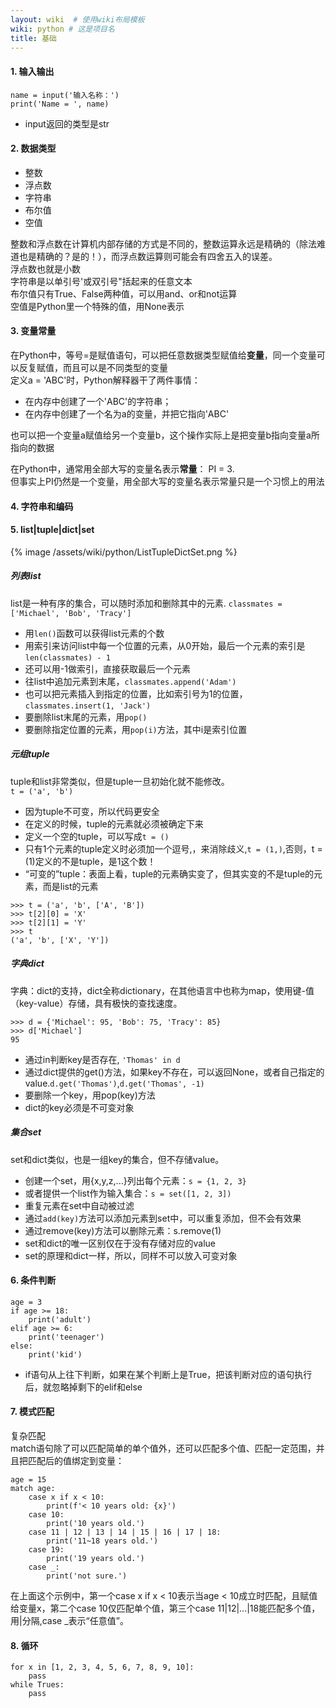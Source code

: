 ```yaml
---
layout: wiki  # 使用wiki布局模板
wiki: python # 这是项目名
title: 基础
---
```


#### 1. 输入输出
```
name = input('输入名称：')
print('Name = ', name)
```
- input返回的类型是str

#### 2. 数据类型
- 整数
- 浮点数
- 字符串
- 布尔值
- 空值

整数和浮点数在计算机内部存储的方式是不同的，整数运算永远是精确的（除法难道也是精确的？是的！），而浮点数运算则可能会有四舍五入的误差。  
浮点数也就是小数  
字符串是以单引号'或双引号"括起来的任意文本  
布尔值只有True、False两种值，可以用and、or和not运算  
空值是Python里一个特殊的值，用None表示

#### 3. 变量常量
在Python中，等号=是赋值语句，可以把任意数据类型赋值给**变量**，同一个变量可以反复赋值，而且可以是不同类型的变量  
定义a = 'ABC'时，Python解释器干了两件事情：
- 在内存中创建了一个'ABC'的字符串；
- 在内存中创建了一个名为a的变量，并把它指向'ABC'

也可以把一个变量a赋值给另一个变量b，这个操作实际上是把变量b指向变量a所指向的数据


在Python中，通常用全部大写的变量名表示**常量**：
PI = 3.  
但事实上PI仍然是一个变量，用全部大写的变量名表示常量只是一个习惯上的用法

#### 4. 字符串和编码


#### 5. list|tuple|dict|set
{% image /assets/wiki/python/ListTupleDictSet.png  %}

##### 列表list
list是一种有序的集合，可以随时添加和删除其中的元素.
`classmates = ['Michael', 'Bob', 'Tracy']`
- 用`len()`函数可以获得list元素的个数
- 用索引来访问list中每一个位置的元素，从0开始，最后一个元素的索引是`len(classmates) - 1`
- 还可以用-1做索引，直接获取最后一个元素
- 往list中追加元素到末尾，`classmates.append('Adam')`
- 也可以把元素插入到指定的位置，比如索引号为1的位置，`classmates.insert(1, 'Jack')`
- 要删除list末尾的元素，用`pop()`
- 要删除指定位置的元素，用`pop(i)`方法，其中i是索引位置

##### 元组tuple
tuple和list非常类似，但是tuple一旦初始化就不能修改。  
`t = ('a', 'b')`
- 因为tuple不可变，所以代码更安全
- 在定义的时候，tuple的元素就必须被确定下来
- 定义一个空的tuple，可以写成`t = ()`
- 只有1个元素的tuple定义时必须加一个逗号,，来消除歧义,`t = (1,)`,否则，t = (1)定义的不是tuple，是1这个数！
- “可变的”tuple：表面上看，tuple的元素确实变了，但其实变的不是tuple的元素，而是list的元素
```
>>> t = ('a', 'b', ['A', 'B'])
>>> t[2][0] = 'X'
>>> t[2][1] = 'Y'
>>> t
('a', 'b', ['X', 'Y'])
```

##### 字典dict
字典：dict的支持，dict全称dictionary，在其他语言中也称为map，使用键-值（key-value）存储，具有极快的查找速度。
```
>>> d = {'Michael': 95, 'Bob': 75, 'Tracy': 85}
>>> d['Michael']
95
```
- 通过in判断key是否存在, `'Thomas' in d`
- 通过dict提供的get()方法，如果key不存在，可以返回None，或者自己指定的value.`d.get('Thomas')`,`d.get('Thomas', -1)`
- 要删除一个key，用pop(key)方法
- dict的key必须是不可变对象

##### 集合set
set和dict类似，也是一组key的集合，但不存储value。
- 创建一个set，用{x,y,z,...}列出每个元素：`s = {1, 2, 3}`
- 或者提供一个list作为输入集合：`s = set([1, 2, 3])`
- 重复元素在set中自动被过滤
- 通过`add(key)`方法可以添加元素到set中，可以重复添加，但不会有效果
- 通过remove(key)方法可以删除元素：s.remove(1)
- set和dict的唯一区别仅在于没有存储对应的value
- set的原理和dict一样，所以，同样不可以放入可变对象

#### 6. 条件判断
```
age = 3
if age >= 18:
    print('adult')
elif age >= 6:
    print('teenager')
else:
    print('kid')
```
- if语句从上往下判断，如果在某个判断上是True，把该判断对应的语句执行后，就忽略掉剩下的elif和else

#### 7. 模式匹配
复杂匹配  
match语句除了可以匹配简单的单个值外，还可以匹配多个值、匹配一定范围，并且把匹配后的值绑定到变量：
```
age = 15
match age:
    case x if x < 10:
        print(f'< 10 years old: {x}')
    case 10:
        print('10 years old.')
    case 11 | 12 | 13 | 14 | 15 | 16 | 17 | 18:
        print('11~18 years old.')
    case 19:
        print('19 years old.')
    case _:
        print('not sure.')
```
在上面这个示例中，第一个case x if x < 10表示当age < 10成立时匹配，且赋值给变量x，第二个case 10仅匹配单个值，第三个case 11|12|...|18能匹配多个值，用|分隔,case _表示“任意值”。

#### 8. 循环
```
for x in [1, 2, 3, 4, 5, 6, 7, 8, 9, 10]:
    pass
while Trues:
    pass
```